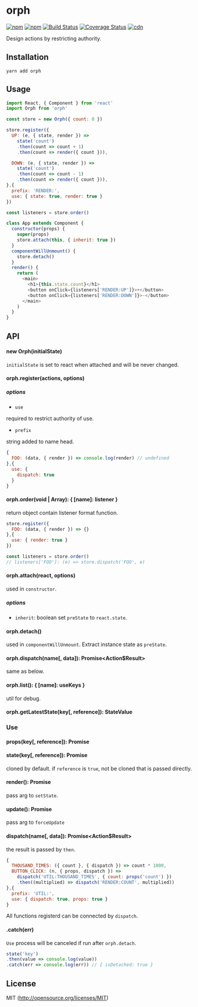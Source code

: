 # orph

[![npm](https://img.shields.io/npm/v/orph.svg?style=flat-square)](https://www.npmjs.com/package/orph)
[![npm](https://img.shields.io/npm/dm/orph.svg?style=flat-square)](https://www.npmjs.com/package/orph)
[![Build Status](https://img.shields.io/travis/kthjm/orph.svg?style=flat-square)](https://travis-ci.org/kthjm/orph)
[![Coverage Status](https://img.shields.io/codecov/c/github/kthjm/orph.svg?style=flat-square)](https://codecov.io/github/kthjm/orph)
[![cdn](https://img.shields.io/badge/jsdelivr-latest-e84d3c.svg?style=flat-square)](https://cdn.jsdelivr.net/npm/orph/dist/orph.min.js)

Design actions by restricting authority.

## Installation

```shell
yarn add orph
```

## Usage

```js
import React, { Component } from 'react'
import Orph from 'orph'

const store = new Orph({ count: 0 })

store.register({
  UP: (e, { state, render }) =>
    state('count')
    .then(count => count + 1)
    .then(count => render({ count })),

  DOWN: (e, { state, render }) =>
    state('count')
    .then(count => count - 1)
    .then(count => render({ count })),
},{
  prefix: 'RENDER:',
  use: { state: true, render: true }
})

const listeners = store.order()

class App extends Component {
  constructor(props) {
    super(props)
    store.attach(this, { inherit: true })
  }
  componentWillUnmount() {
    store.detach()
  }
  render() {
    return (
      <main>
        <h1>{this.state.count}</h1>
        <button onClick={listeners['RENDER:UP']}>+</button>
        <button onClick={listeners['RENDER:DOWN']}>-</button>
      </main>
    )
  }
}
```

## API

#### new Orph(initialState)

`initialState` is set to react when attached and will be never changed.

#### orph.register(actions, options)

##### options

* `use`

required to restrict authority of use.

* `prefix`

string added to name head.

```js
{
  FOO: (data, { render }) => console.log(render) // undefined
},{
  use: {
    dispatch: true
  }
}
```

#### orph.order(void | Array<name>): { [name]: listener }
return object contain listener format function.
```js
store.register({
  FOO: (data, { render }) => {}
},{
  use: { render: true }
})

const listeners = store.order()
// listeners['FOO']: (e) => store.dispatch('FOO', e)
```

#### orph.attach(react, options)
used in `constructor`.

##### options
* `inherit`: boolean
set `preState` to `react.state`.

#### orph.detach()
used in `componentWillUnmount`. Extract instance state as `preState`.

#### orph.dispatch(name[, data]): Promise<Action$Result>
same as below.

#### orph.list(): { [name]: useKeys }
util for debug.

#### orph.getLatestState(key[, reference]): StateValue

### Use

#### props(key[, reference]): Promise<PropsValue>
#### state(key[, reference]): Promise<StateValue>
cloned by default.
if `reference` is `true`, not be cloned that is passed directly.

#### render(): Promise<void>
pass arg to `setState`.

#### update(): Promise<void>
pass arg to `forceUpdate`

#### dispatch(name[, data]): Promise<Action$Result>
the result is passed by `then`.
```js
{
  THOUSAND_TIMES: ({ count }, { dispatch }) => count * 1000,
  BUTTON_CLICK: (n, { props, dispatch }) =>
    dispatch('UTIL:THOUSAND_TIMES', { count: props('count') })
    .then((multiplied) => dispatch('RENDER:COUNT', multiplied))
},{
  prefix: 'UTIL:',
  use: { dispatch: true, props: true }
}
```
All functions registerd can be connected by `dispatch`.

#### .catch(err)
`Use` process will be canceled if run after `orph.detach`.
```js
state('key')
.then(value => console.log(value))
.catch(err => console.log(err)) // { isDetached: true }
```

## License

MIT (http://opensource.org/licenses/MIT)
